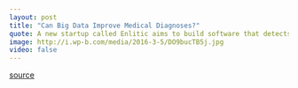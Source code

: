 ```yaml
---
layout: post
title: "Can Big Data Improve Medical Diagnoses?"
quote: A new startup called Enlitic aims to build software that detects cancer tumors in x-ray images.
image: http://i.wp-b.com/media/2016-3-5/DO9bucTB5j.jpg
video: false
---
```


[source](http://blogs.wsj.com/digits/2014/08/22/can-big-data-improve-medical-diagnoses/?mod=e2tw)
